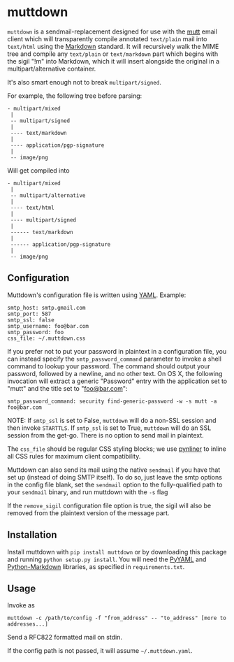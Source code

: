 muttdown
========

`muttdown` is a sendmail-replacement designed for use with the [mutt][] email client which will transparently compile annotated `text/plain` mail into `text/html` using the [Markdown][] standard.  It will recursively walk the MIME tree and compile any `text/plain` or `text/markdown` part which begins with the sigil "!m" into Markdown, which it will insert alongside the original in a multipart/alternative container.

It's also smart enough not to break `multipart/signed`.

For example, the following tree before parsing:

    - multipart/mixed
     |
     -- multipart/signed
     |
     ---- text/markdown
     |
     ---- application/pgp-signature
     |
     -- image/png

Will get compiled into

    - multipart/mixed
     |
     -- multipart/alternative
     |
     ---- text/html
     |
     ---- multipart/signed
     |
     ------ text/markdown
     |
     ------ application/pgp-signature
     |
     -- image/png


Configuration
-------------
Muttdown's configuration file is written using [YAML][]. Example:

    smtp_host: smtp.gmail.com
    smtp_port: 587
    smtp_ssl: false
    smtp_username: foo@bar.com
    smtp_password: foo
    css_file: ~/.muttdown.css


If you prefer not to put your password in plaintext in a configuration file, you can instead specify the `smtp_password_command` parameter to invoke a shell command to lookup your password. The command should output your password, followed by a newline, and no other text. On OS X, the following invocation will extract a generic "Password" entry with the application set to "mutt" and the title set to "foo@bar.com":

    smtp_password_command: security find-generic-password -w -s mutt -a foo@bar.com

NOTE: If `smtp_ssl` is set to False, `muttdown` will do a non-SSL session and then invoke `STARTTLS`. If `smtp_ssl` is set to True, `muttdown` will do an SSL session from the get-go. There is no option to send mail in plaintext.

The `css_file` should be regular CSS styling blocks; we use [pynliner][] to inline all CSS rules for maximum client compatibility.

Muttdown can also send its mail using the native `sendmail` if you have that set up (instead of doing SMTP itself). To do so, just leave the smtp options in the config file blank, set the `sendmail` option to the fully-qualified path to your `sendmail` binary, and run muttdown with the `-s` flag

If the `remove_sigil` configuration file option is true, the sigil will also be removed from the plaintext version of the message part.

Installation
------------
Install muttdown with `pip install muttdown` or by downloading this package and running `python setup.py install`. You will need the [PyYAML][] and [Python-Markdown][] libraries, as specified in `requirements.txt`.

Usage
-----
Invoke as

    muttdown -c /path/to/config -f "from_address" -- "to_address" [more to addresses...]

Send a RFC822 formatted mail on stdin.

If the config path is not passed, it will assume `~/.muttdown.yaml`.




[Markdown]: http://daringfireball.net/projects/markdown/
[YAML]: http://yaml.org
[PyYAML]: http://pyyaml.org
[Python-Markdown]: https://pypi.python.org/pypi/Markdown
[mutt]: http://www.mutt.org
[pynliner]: https://github.com/rennat/pynliner
